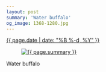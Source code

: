 ```yaml
---
layout: post
summary: 'Water buffalo'
og_image: 1368-1280.jpg
---
```


<p>
 <time>
  <a href="/1368">
   {{ page.date | date: "%B %-d, %Y" }}
  </a>
 </time>
 <a href="/1368">
  <figure data-taken="5/10/2021">
   <img alt="{{ page.summary }}" sizes="(min-width: 700px) 50vw, calc(100vw - 2rem)" src="{{ site.assets_url }}/1368-640.jpg" srcset="{{ site.assets_url }}/1368-320.jpg 320w, {{ site.assets_url }}/1368-640.jpg 640w, {{ site.assets_url }}/1368-960.jpg 960w, {{ site.assets_url }}/1368-1280.jpg 1280w"/>
  </figure>
 </a>
 <span>
  Water buffalo
 </span>
</p>
